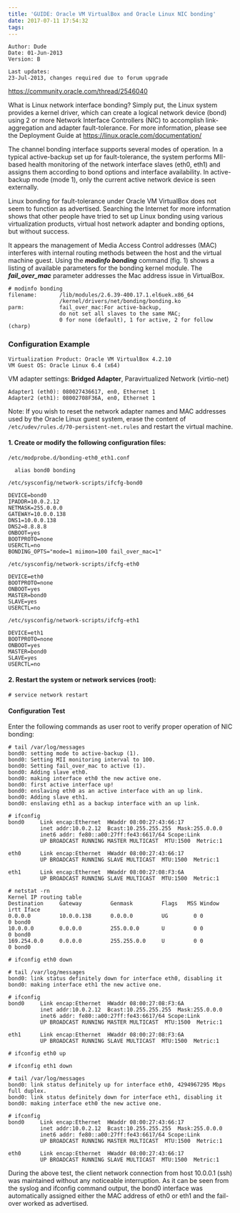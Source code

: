 ```yaml
---
title: 'GUIDE: Oracle VM VirtualBox and Oracle Linux NIC bonding'
date: 2017-07-11 17:54:32
tags:
---
```

```
Author: Dude
Date: 01-Jun-2013
Version: B
```

```
Last updates:
23-Jul-2013, changes required due to forum upgrade
```

https://community.oracle.com/thread/2546040

What is Linux network interface bonding? Simply put, the Linux system provides a kernel driver, which can create a logical network device (bond) using 2 or more Network Interface Controllers (NIC) to accomplish link-aggregation and adapter fault-tolerance. For more information, please see the Deployment Guide at https://linux.oracle.com/documentation/

The channel bonding interface supports several modes of operation. In a typical active-backup set up for fault-tolerance, the system performs MII-based health monitoring of the network interface slaves (eth0, eth1) and assigns them according to bond options and interface availability. In active-backup mode (mode 1), only the current active network device is seen externally.


Linux bonding for fault-tolerance under Oracle VM VirtualBox does not seem to function as advertised. Searching the Internet for more information shows that other people have tried to set up Linux bonding using various virtualization products, virtual host network adapter and bonding options, but without success.

It appears the management of Media Access Control addresses (MAC) interferes with internal routing methods between the host and the virtual machine guest. Using the ***modinfo bonding*** command (fig. 1) shows a listing of available parameters for the bonding kernel module. The ***fail_over_mac*** parameter addresses the Mac address issue in VirtualBox.

```
# modinfo bonding
filename:       /lib/modules/2.6.39-400.17.1.el6uek.x86_64
                /kernel/drivers/net/bonding/bonding.ko
parm:           fail_over_mac:For active-backup,
                do not set all slaves to the same MAC;
                0 for none (default), 1 for active, 2 for follow (charp)

```

### Configuration Example
```
Virtualization Product: Oracle VM VirtualBox 4.2.10
VM Guest OS: Oracle Linux 6.4 (x64)
```

VM adapter settings: **Bridged Adapter**, Paravirtualized Network (virtio-net)
```
Adapter1 (eth0): 080027436617, en0, Ethernet 1
Adapter2 (eth1): 08002708F36A, en0, Ethernet 1
```
Note: If you wish to reset the network adapter names and MAC addresses used by the Oracle Linux guest system, erase the content of `/etc/udev/rules.d/70-persistent-net.rules` and restart the virtual machine.

#### 1. Create or modify the following configuration files:

`/etc/modprobe.d/bonding-eth0_eth1.conf`

      alias bond0 bonding

`/etc/sysconfig/network-scripts/ifcfg-bond0`
```
DEVICE=bond0
IPADDR=10.0.2.12
NETMASK=255.0.0.0
GATEWAY=10.0.0.138
DNS1=10.0.0.138
DNS2=8.8.8.8
ONBOOT=yes
BOOTPROTO=none
USERCTL=no
BONDING_OPTS="mode=1 miimon=100 fail_over_mac=1"
```

`/etc/sysconfig/network-scripts/ifcfg-eth0`

```
DEVICE=eth0
BOOTPROTO=none
ONBOOT=yes
MASTER=bond0
SLAVE=yes
USERCTL=no
```
`/etc/sysconfig/network-scripts/ifcfg-eth1`

```
DEVICE=eth1
BOOTPROTO=none
ONBOOT=yes
MASTER=bond0
SLAVE=yes
USERCTL=no
```

#### 2. Restart the system or network services (root):

    # service network restart

#### Configuration Test
Enter the following commands as user root to verify proper operation of NIC bonding:

```
# tail /var/log/messages
bond0: setting mode to active-backup (1).
bond0: Setting MII monitoring interval to 100.
bond0: Setting fail_over_mac to active (1).
bond0: Adding slave eth0.
bond0: making interface eth0 the new active one.
bond0: first active interface up!
bond0: enslaving eth0 as an active interface with an up link.
bond0: Adding slave eth1.
bond0: enslaving eth1 as a backup interface with an up link.

```

```
# ifconfig
bond0     Link encap:Ethernet  HWaddr 08:00:27:43:66:17  
          inet addr:10.0.2.12  Bcast:10.255.255.255  Mask:255.0.0.0
          inet6 addr: fe80::a00:27ff:fe43:6617/64 Scope:Link
          UP BROADCAST RUNNING MASTER MULTICAST  MTU:1500  Metric:1

eth0      Link encap:Ethernet  HWaddr 08:00:27:43:66:17  
          UP BROADCAST RUNNING SLAVE MULTICAST  MTU:1500  Metric:1

eth1      Link encap:Ethernet  HWaddr 08:00:27:08:F3:6A  
          UP BROADCAST RUNNING SLAVE MULTICAST  MTU:1500  Metric:1

```

```
# netstat -rn
Kernel IP routing table
Destination     Gateway         Genmask         Flags   MSS Window  irtt Iface
0.0.0.0         10.0.0.138      0.0.0.0         UG        0 0          0 bond0
10.0.0.0        0.0.0.0         255.0.0.0       U         0 0          0 bond0
169.254.0.0     0.0.0.0         255.255.0.0     U         0 0          0 bond0

```

```
# ifconfig eth0 down

# tail /var/log/messages
bond0: link status definitely down for interface eth0, disabling it
bond0: making interface eth1 the new active one.

# ifconfig
bond0     Link encap:Ethernet  HWaddr 08:00:27:08:F3:6A  
          inet addr:10.0.2.12  Bcast:10.255.255.255  Mask:255.0.0.0
          inet6 addr: fe80::a00:27ff:fe43:6617/64 Scope:Link
          UP BROADCAST RUNNING MASTER MULTICAST  MTU:1500  Metric:1

eth1      Link encap:Ethernet  HWaddr 08:00:27:08:F3:6A  
          UP BROADCAST RUNNING SLAVE MULTICAST  MTU:1500  Metric:1

```


```
# ifconfig eth0 up

# ifconfig eth1 down

# tail /var/log/messages
bond0: link status definitely up for interface eth0, 4294967295 Mbps full duplex.
bond0: link status definitely down for interface eth1, disabling it
bond0: making interface eth0 the new active one.

# ifconfig
bond0     Link encap:Ethernet  HWaddr 08:00:27:43:66:17  
          inet addr:10.0.2.12  Bcast:10.255.255.255  Mask:255.0.0.0
          inet6 addr: fe80::a00:27ff:fe43:6617/64 Scope:Link
          UP BROADCAST RUNNING MASTER MULTICAST  MTU:1500  Metric:1

eth0      Link encap:Ethernet  HWaddr 08:00:27:43:66:17  
          UP BROADCAST RUNNING SLAVE MULTICAST  MTU:1500  Metric:1
```

During the above test, the client network connection from host 10.0.0.1 (ssh) was maintained without any noticeable interruption. As it can be seen from the syslog and ifconfig command output, the bond0 interface was automatically assigned either the MAC address of eth0 or eth1 and the fail-over worked as advertised.
